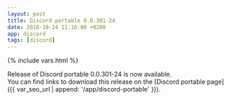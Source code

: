 ```yaml
---
layout: post
title: Discord portable 0.0.301-24
date: 2018-10-24 21:16:00 +0200
app: discord
tags: [discord]
---
```

{% include vars.html %}

Release of Discord portable 0.0.301-24 is now available.<br />
You can find links to download this release on the [Discord portable page]({{ var_seo_url | append: '/app/discord-portable' }}).